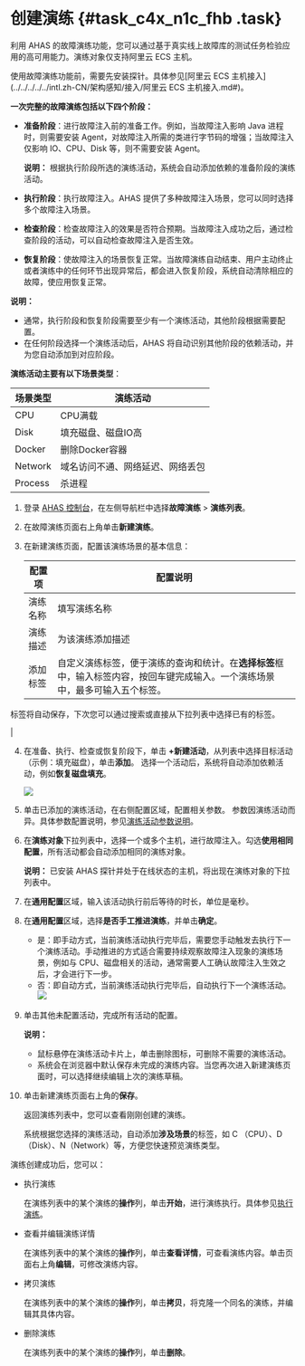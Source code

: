 # 创建演练 {#task_c4x_n1c_fhb .task}

利用 AHAS 的故障演练功能，您可以通过基于真实线上故障库的测试任务检验应用的高可用能力。演练对象仅支持阿里云 ECS 主机。

使用故障演练功能前，需要先安装探针。具体参见[阿里云 ECS 主机接入](../../../../../intl.zh-CN/架构感知/接入/阿里云 ECS 主机接入.md#)。

**一次完整的故障演练包括以下四个阶段：**

-   **准备阶段**：进行故障注入前的准备工作。例如，当故障注入影响 Java 进程时，则需要安装 Agent，对故障注入所需的类进行字节码的增强；当故障注入仅影响 IO、CPU、Disk 等，则不需要安装 Agent。

    **说明：** 根据执行阶段所选的演练活动，系统会自动添加依赖的准备阶段的演练活动。

-   **执行阶段**：执行故障注入。AHAS 提供了多种故障注入场景，您可以同时选择多个故障注入场景。
-   **检查阶段**：检查故障注入的效果是否符合预期。当故障注入成功之后，通过检查阶段的活动，可以自动检查故障注入是否生效。
-   **恢复阶段**：使故障注入的场景恢复正常。当故障演练自动结束、用户主动终止或者演练中的任何环节出现异常后，都会进入恢复阶段，系统自动清除相应的故障，使应用恢复正常。

**说明：** 

-   通常，执行阶段和恢复阶段需要至少有一个演练活动，其他阶段根据需要配置。
-   在任何阶段选择一个演练活动后，AHAS 将自动识别其他阶段的依赖活动，并为您自动添加到对应阶段。

**演练活动主要有以下场景类型**：

|场景类型|演练活动|
|----|----|
|CPU|CPU满载|
|Disk|填充磁盘、磁盘IO高|
|Docker|删除Docker容器|
|Network|域名访问不通、网络延迟、网络丢包|
|Process|杀进程|

1.  登录 [AHAS 控制台](https://ahas.console.aliyun.com/)，在左侧导航栏中选择**故障演练** \> **演练列表**。 
2.  在故障演练页面右上角单击**新建演练**。 
3.  在新建演练页面，配置该演练场景的基本信息： 

    |配置项|配置说明|
    |---|----|
    |演练名称|填写演练名称|
    |演练描述|为该演练添加描述|
    |添加标签|自定义演练标签，便于演练的查询和统计。在**选择标签**框中，输入标签内容，按回车键完成输入。一个演练场景中，最多可输入五个标签。

标签将自动保存，下次您可以通过搜索或直接从下拉列表中选择已有的标签。

|

4.  在准备、执行、检查或恢复阶段下，单击 **+新建活动**，从列表中选择目标活动（示例：填充磁盘），单击**添加**。 选择一个活动后，系统将自动添加依赖活动，例如**恢复磁盘填充**。

    ![](https://aliware-images.oss-cn-hangzhou.aliyuncs.com/ahas/sc_chaos_create_dep.png) 

5.  单击已添加的演练活动，在右侧配置区域，配置相关参数。 参数因演练活动而异。具体参数配置说明，参见[演练活动参数说明](intl.zh-CN/故障演练/演练活动参数说明.md#)。
6.  在**演练对象**下拉列表中，选择一个或多个主机，进行故障注入。勾选**使用相同配置**，所有活动都会自动添加相同的演练对象。 

    **说明：** 已安装 AHAS 探针并处于在线状态的主机，将出现在演练对象的下拉列表中。

7.  在**通用配置**区域，输入该活动执行前后等待的时长，单位是毫秒。 
8.  在**通用配置**区域，选择**是否手工推进演练**，并单击**确定**。 

    -   是：即手动方式，当前演练活动执行完毕后，需要您手动触发去执行下一个演练活动。手动推进的方式适合需要持续观察故障注入现象的演练场景，例如与 CPU、磁盘相关的活动，通常需要人工确认故障注入生效之后，才会进行下一步。
    -   否：即自动方式，当前演练活动执行完毕后，自动执行下一个演练活动。
    ![](https://aliware-images.oss-cn-hangzhou.aliyuncs.com/ahas/sc_chaos_parameters_cpu.png) 

9.  单击其他未配置活动，完成所有活动的配置。 

    **说明：** 

    -   鼠标悬停在演练活动卡片上，单击删除图标，可删除不需要的演练活动。
    -   系统会在浏览器中默认保存未完成的演练内容。当您再次进入新建演练页面时，可以选择继续编辑上次的演练草稿。
10. 单击新建演练页面右上角的**保存**。 

    返回演练列表中，您可以查看刚刚创建的演练。

    系统根据您选择的演练活动，自动添加**涉及场景**的标签，如 C （CPU）、D（Disk）、N（Network）等，方便您快速预览演练类型。


演练创建成功后，您可以：

-   执行演练

    在演练列表中的某个演练的**操作**列，单击**开始**，进行演练执行。具体参见[执行演练](intl.zh-CN/故障演练/执行演练.md#)。

-   查看并编辑演练详情

    在演练列表中的某个演练的**操作**列，单击**查看详情**，可查看演练内容。单击页面右上角**编辑**，可修改演练内容。

-   拷贝演练

    在演练列表中的某个演练的**操作**列，单击**拷贝**，将克隆一个同名的演练，并编辑其具体内容。

-   删除演练

    在演练列表中的某个演练的**操作**列，单击**删除**。


